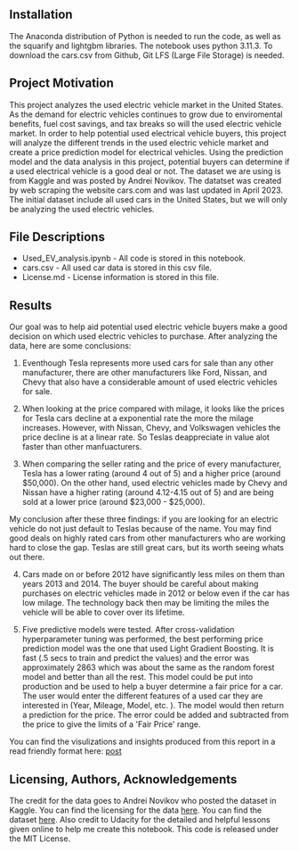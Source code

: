 ## Installation
 
The Anaconda distribution of Python is needed to run the code, as well as the squarify and lightgbm libraries. The notebook uses python 3.11.3. To download the cars.csv from Github, Git LFS (Large File Storage) is needed.

## Project Motivation

This project analyzes the used electric vehicle market in the United States. As the demand for electric vehicles continues to grow due to enviromental benefits, fuel cost savings, and tax breaks so will the used electric vehicle market. In order to help potential used electrical vehicle buyers, this project will analyze the different trends in the used electric vehicle market and create a price prediction model for electrical vehicles. Using the prediction model and the data analysis in this project, potential buyers can determine if a used electrical vehicle is a good deal or not. The dataset we are using is from Kaggle and was posted by Andrei Novikov. The datatset was created by web scraping the website cars.com and was last updated in April 2023. The initial dataset include all used cars in the United States, but we will only be analyzing the used electric vehicles.

## File Descriptions

* Used_EV_analysis.ipynb - All code is stored in this notebook.
* cars.csv - All used car data is stored in this csv file.
* License.md - License information is stored in this file.

## Results

Our goal was to help aid potential used electric vehicle buyers make a good decision on which used electric vehicles to purchase. After analyzing the data, here are some conclusions:

1. Eventhough Tesla represents more used cars for sale than any other manufacturer, there are other manufacturers like Ford, Nissan, and Chevy that also have a considerable amount of used electric vehicles for sale. 

2. When looking at the price compared with milage, it looks like the prices for Tesla cars decline at a exponential rate the more the milage increases. However, with Nissan, Chevy, and Volkswagen vehicles the price decline is at a linear rate. So Teslas deappreciate in value alot faster than other manfuacturers. 

3. When comparing the seller rating and the price of every manufacturer, Tesla has a lower rating (around 4 out of 5) and a higher price (around $50,000). On the other hand, used electric vehicles made by Chevy and Nissan have a higher rating (around 4.12-4.15 out of 5) and are being sold at a lower price (around $23,000 - $25,000).

My conclusion after these three findings: if you are looking for an electric vehicle do not just default to Teslas because of the name. You may find good deals on highly rated cars from other manufacturers who are working hard to close the gap. Teslas are still great cars, but its worth seeing whats out there.

4. Cars made on or before 2012 have significantly less miles on them than years 2013 and 2014. The buyer should be careful about making purchases on electric vehicles made in 2012 or below even if the car has low milage. The technology back then may be limiting the miles the vehicle will be able to cover over its lifetime.

5. Five predictive models were tested. After cross-validation hyperparameter tuning was performed, the best performing price prediction model was the one that used Light Gradient Boosting. It is fast (.5 secs to train and predict the values) and the error was approximately 2863 which was about the same as the random forest model and better than all the rest. This model could be put into production and be used to help a buyer determine a fair price for a car. The user would enter the different features of a used car they are interested in (Year, Mileage, Model, etc. ). The model would then return a prediction for the price. The error could be added and subtracted from the price to give the limits of a 'Fair Price' range.

You can find the visulizations and insights produced from this report in a read friendly format here: [post](https://medium.com/@Philip_Van/5-insights-on-the-used-electric-vehicle-market-13013229b038)

## Licensing, Authors, Acknowledgements

The credit for the data goes to Andrei Novikov who posted the dataset in Kaggle. You can find the licensing for the data [here](https://creativecommons.org/publicdomain/zero/1.0/). You can find the dataset [here](https://www.kaggle.com/datasets/andreinovikov/used-cars-dataset). Also credit to Udacity for the detailed and helpful lessons given online to help me create this notebook. This code is released under the MIT License.